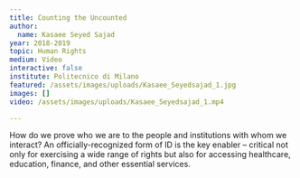 ```yaml
---
title: Counting the Uncounted
author:
  name: Kasaee Seyed Sajad
year: 2018-2019
topic: Human Rights
medium: Video
interactive: false
institute: Politecnico di Milano
featured: /assets/images/uploads/Kasaee_Seyedsajad_1.jpg
images: []
video: /assets/images/uploads/Kasaee_Seyedsajad_1.mp4

---
```

How do we prove who we are to the people and institutions with whom we interact? An officially-recognized form of ID is the key enabler – critical not only for exercising a wide range of rights but also for accessing healthcare, education, finance, and other essential services. 
